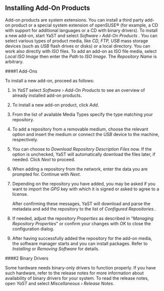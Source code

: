 ## Installing Add-On Products
Add-on products are system extensions. You can install a third party add-on product or a special system extension of openSUSE® (for example, a CD with support for additional languages or a CD with binary drivers). To install a new add-on, start YaST and select *Software › Add-On Products* . You can select various types of product media, like *CD, FTP, USB* mass storage devices (such as *USB* flash drives or disks) or a local directory. You can work also directly with *ISO* files. To add an add-on as ISO file media, select *Local ISO Image* then enter the *Path* to *ISO Image*. The *Repository Name* is arbitrary.

####1 Add-Ons

To install a new add-on, proceed as follows:

1.	In *YaST* select *Software › Add-On Products* to see an overview of already installed add-on products.

2.	To install a new add-on product, click *Add*.

3.	From the list of available Media Types specify the type matching your repository.

4.	To add a repository from a removable medium, choose the relevant option and insert the medium or connect the *USB* device to the machine, respectively.

5.	You can choose to *Download Repository Description Files* now. If the option is unchecked, YaST will automatically download the files later, if needed. Click *Next* to proceed.

6.	When adding a repository from the network, enter the data you are prompted for. Continue with *Next*.

7.	Depending on the repository you have added, you may be asked if you want to import the *GPG* key with which it is signed or asked to agree to a license.

    After confirming these messages, YaST will download and parse the metadata and add the repository to the list of *Configured Repositories.*.

8.	If needed, adjust the repository *Properties* as described in “*Managing Repository Properties*” or confirm your changes with *OK* to close the configuration dialog.

9.	After having successfully added the repository for the add-on media, the software manager starts and you can install packages. Refer to *Installing* or *Removing Software* for details.

####2 Binary Drivers

Some hardware needs binary-only drivers to function properly. If you have such hardware, refer to the release notes for more information about availability of binary drivers for your system. To read the release notes, open *YaST* and select *Miscellaneous › Release Notes*.

